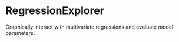 # RegressionExplorer
Graphically interact with multivariate regressions and evaluate model parameters.

